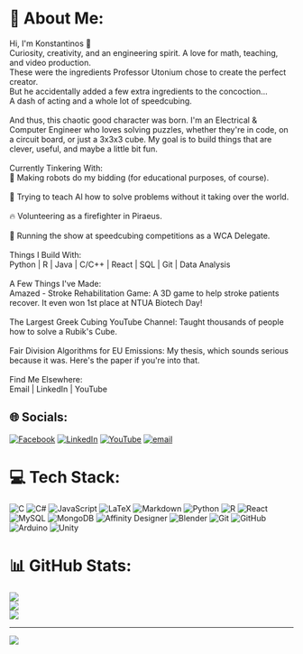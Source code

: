 # 💫 About Me:
Hi, I'm Konstantinos 👋<br>Curiosity, creativity, and an engineering spirit. A love for math, teaching, and video production.<br>These were the ingredients Professor Utonium chose to create the perfect creator.<br>But he accidentally added a few extra ingredients to the concoction...<br>A dash of acting and a whole lot of speedcubing.<br><br>And thus, this chaotic good character was born. I'm an Electrical & Computer Engineer who loves solving puzzles, whether they're in code, on a circuit board, or just a 3x3x3 cube. My goal is to build things that are clever, useful, and maybe a little bit fun.<br><br>Currently Tinkering With:<br>🤖 Making robots do my bidding (for educational purposes, of course).<br><br>🧠 Trying to teach AI how to solve problems without it taking over the world.<br><br>🔥 Volunteering as a firefighter in Piraeus.<br><br>🧩 Running the show at speedcubing competitions as a WCA Delegate.<br><br>Things I Build With:<br>Python | R | Java | C/C++ | React | SQL | Git | Data Analysis<br><br>A Few Things I've Made:<br>Amazed - Stroke Rehabilitation Game: A 3D game to help stroke patients recover. It even won 1st place at NTUA Biotech Day!<br><br>The Largest Greek Cubing YouTube Channel: Taught thousands of people how to solve a Rubik's Cube.<br><br>Fair Division Algorithms for EU Emissions: My thesis, which sounds serious because it was. Here's the paper if you're into that.<br><br>Find Me Elsewhere:<br>Email | LinkedIn | YouTube


## 🌐 Socials:
[![Facebook](https://img.shields.io/badge/Facebook-%231877F2.svg?logo=Facebook&logoColor=white)](https://facebook.com/kostas.paptypetomaniac) [![LinkedIn](https://img.shields.io/badge/LinkedIn-%230077B5.svg?logo=linkedin&logoColor=white)](https://linkedin.com/in/kostas-papadopoulos-kpc) [![YouTube](https://img.shields.io/badge/YouTube-%23FF0000.svg?logo=YouTube&logoColor=white)](https://youtube.com/@KostasPapadopouloskwpap) [![email](https://img.shields.io/badge/Email-D14836?logo=gmail&logoColor=white)](mailto:kostasalexpapadopoulos@gmail.com) 

# 💻 Tech Stack:
![C](https://img.shields.io/badge/c-%2300599C.svg?style=for-the-badge&logo=c&logoColor=white) ![C#](https://img.shields.io/badge/c%23-%23239120.svg?style=for-the-badge&logo=csharp&logoColor=white) ![JavaScript](https://img.shields.io/badge/javascript-%23323330.svg?style=for-the-badge&logo=javascript&logoColor=%23F7DF1E) ![LaTeX](https://img.shields.io/badge/latex-%23008080.svg?style=for-the-badge&logo=latex&logoColor=white) ![Markdown](https://img.shields.io/badge/markdown-%23000000.svg?style=for-the-badge&logo=markdown&logoColor=white) ![Python](https://img.shields.io/badge/python-3670A0?style=for-the-badge&logo=python&logoColor=ffdd54) ![R](https://img.shields.io/badge/r-%23276DC3.svg?style=for-the-badge&logo=r&logoColor=white) ![React](https://img.shields.io/badge/react-%2320232a.svg?style=for-the-badge&logo=react&logoColor=%2361DAFB) ![MySQL](https://img.shields.io/badge/mysql-4479A1.svg?style=for-the-badge&logo=mysql&logoColor=white) ![MongoDB](https://img.shields.io/badge/MongoDB-%234ea94b.svg?style=for-the-badge&logo=mongodb&logoColor=white) ![Affinity Designer](https://img.shields.io/badge/affinity%20desginer-%231B72BE.svg?style=for-the-badge&logo=affinity-designer&logoColor=white) ![Blender](https://img.shields.io/badge/blender-%23F5792A.svg?style=for-the-badge&logo=blender&logoColor=white) ![Git](https://img.shields.io/badge/git-%23F05033.svg?style=for-the-badge&logo=git&logoColor=white) ![GitHub](https://img.shields.io/badge/github-%23121011.svg?style=for-the-badge&logo=github&logoColor=white) ![Arduino](https://img.shields.io/badge/-Arduino-00979D?style=for-the-badge&logo=Arduino&logoColor=white) ![Unity](https://img.shields.io/badge/unity-%23000000.svg?style=for-the-badge&logo=unity&logoColor=white)
# 📊 GitHub Stats:
![](https://github-readme-stats.vercel.app/api?username=kwpap&theme=dark&hide_border=false&include_all_commits=false&count_private=false)<br/>
![](https://nirzak-streak-stats.vercel.app/?user=kwpap&theme=dark&hide_border=false)<br/>
![](https://github-readme-stats.vercel.app/api/top-langs/?username=kwpap&theme=dark&hide_border=false&include_all_commits=false&count_private=false&layout=compact)

---
[![](https://visitcount.itsvg.in/api?id=kwpap&icon=0&color=8)](https://visitcount.itsvg.in)

<!-- Proudly created with GPRM ( https://gprm.itsvg.in ) -->
